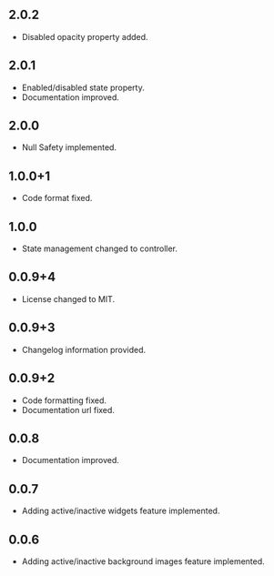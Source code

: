 ## 2.0.2

* Disabled opacity property added.

## 2.0.1

* Enabled/disabled state property.
* Documentation improved.

## 2.0.0

* Null Safety implemented.

## 1.0.0+1

* Code format fixed.

## 1.0.0

* State management changed to controller.

## 0.0.9+4

* License changed to MIT.

## 0.0.9+3

* Changelog information provided.

## 0.0.9+2

* Code formatting fixed.
* Documentation url fixed.

## 0.0.8

* Documentation improved.

## 0.0.7

* Adding active/inactive widgets feature implemented.

## 0.0.6

* Adding active/inactive background images feature implemented.
